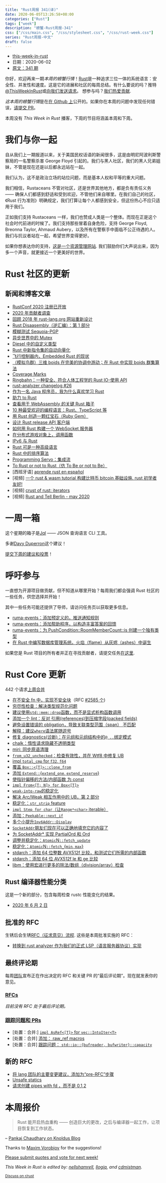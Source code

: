 ```yaml
---
title: "Rust周报 341(译)"
date: 2020-06-05T13:26:58+08:00
categories: ["Rust"]
tags: ["week"]
description: "螃蟹-Rust周报-341"
css: ["/css/main.css", "/css/stylesheet.css", "/css/rust-week.css"]
series: "Rust周报-中文"
draft: false
---
```


- [this-week-in-rust](https://this-week-in-rust.org)
- 日期：2020-06-02
- [原文：341 期](https://this-week-in-rust.org/blog/2020/06/02/this-week-in-rust-341/)

你好，欢迎再来一期*本周的螃蟹行情*！[Rust](http://rust-lang.org)是一种追求三位一体的系统语言：安全性、并发性和速度。这是它的进展和社区的每周总结。有什么要说的吗？推特[@ThisWeekInRust](https://twitter.com/ThisWeekInRust)或[向我们发送请求](https://github.com/cmr/this-week-in-rust)。 想参与吗？[我们热爱贡献](https://github.com/rust-lang/rust/blob/master/CONTRIBUTING.md).

*这本周的螃蟹行情*是在[在 Github 上](https://github.com/cmr/this-week-in-rust)公开的。如果你在本周的问题中发现任何错误，[请提交 PR](https://github.com/cmr/this-week-in-rust/pulls)。

本周没有 _This Week in Rust_ 播客，下周的节目将涵盖本周和下周。

# 我们与你一起

自从我们上一期报道以来，关于美国民权话语的新闻很多，这是由明尼阿波利斯警察局的一名警察杀害 George Floyd 引起的。我们与黑人社区，我们的黑人兄弟姐妹，不管是现在还是以后都永远站在一起。

我们认为，这不是政治立场的站位问题，而是基本人权和平等的重大问题。

我们相信，Rustaceans 不管对社区，还是世界其他地方，都是负有责任义务 —— 确保人们都感到舒适和受到欢迎，不管他们来自哪里。在我们自己的社区，《Rust 行为准则》明确规定，我们打算让每个人都感到安全，但这份热心不应只适用于我们。

正如我们支持 Rustaceans 一样，我们也赞成人类是一个整体。而现在正是这个社会时代前进的时候了。我们支持那些冒着自身危险，支持 George Floyd, Breonna Taylor, Ahmaud Aubery，以及所有在警察手中面临不公正待遇的人。我们与抗议者站在一起，希望世界变得更好。

如果你想表达你的支持，[这是一个资源管理网站](https://blacklivesmatters.carrd.co/). 我们鼓励你们大声说出来，因为多一个声音，就更接近一个更美好的世界。

# Rust 社区的更新

## 新闻和博客文章

- [RustConf 2020 注册已开放](https://rustconf.com/)
- [2020 年贡献者调查](https://blog.rust-lang.org/inside-rust/2020/05/27/contributor-survey.html)
- [回顾 2018 年 rust-lang.org 网站重新设计](https://blog.rust-lang.org/inside-rust/2020/05/26/website-retrospective.html)
- [Rust Disaasembly（逆汇编）：第 1 部分](https://giordi91.github.io/post/disassemlbyrust1/)
- [模糊测试 Sequoia-PGP](https://blog.hackeriet.no/fuzzing-sequoia/)
- [异步世界中的 Mutex](https://kitsu.me/posts/2020_06_01_mutex_in_async_world)
- [Diesel 中的自定义类型](https://kitsu.me/posts/2020_05_24_custom_types_in_diesel)
- [Rust 中新指令集的自动向量化](https://www.nickwilcox.com/blog/autovec2/)
- [飞行控制器内，Embedded Rust 的现状](https://gist.github.com/tstellanova/81c963f556522447dd007a0c3a84ebc3)
- [（模拟鸟群）三维 boids 在完美的协调中游动；在 Rust 中实现 boids 群集算法](https://www.reddit.com/r/rust/comments/gsldbi/3d_boids_swimming_along_in_perfect_harmony/)
- [Coverage Marks](https://ferrous-systems.com/blog/coverage-marks/)
- [Ringbahn：一种安全、符合人体工程学的 Rust IO-使用 API](https://boats.gitlab.io/blog/post/ringbahn/)
- [rust-analyzer changelog #26](https://rust-analyzer.github.io/thisweek/2020/05/25/changelog-26.html)
- [作为一名 Java 程序员，我为什么喜欢学习 Rust](https://opensource.com/article/20/5/rust-java)
- [助力 to Rust](https://blog.elinvynia.com/posts/2020-05-26-contributing-to-rust.html)
- [查看用于 WebAssembly 的关键 Rust 箱子](https://blog.knoldus.com/get-a-look-on-key-rust-crates-for-webassembly/)
- [10 种最受欢迎的编程语言：Rust、TypeScript 等](https://insights.dice.com/2020/05/29/10-most-loved-programming-languages-rust-typescript-more/)
- [用 Rust 创造一颗红宝石（Ruby Gem）](https://richardpatching.com/2020/05/22/creating-a-ruby-gem-with-rust.html)
- [设计 Rust release API 客户端](https://medium.com/cognite/designing-the-rust-unleash-api-client-6809c95aa568)
- [如何用 Rust 构建一个 WebSocket 服务器](https://blog.logrocket.com/how-to-build-a-websocket-server-with-rust/)
- [在分布式游戏对象上，调用函数](https://dev.to/autodidaddict/invoking-functions-on-distributed-game-objects-37b1)
- [IPv6 与 Rust](https://blog.apnic.net/2020/06/02/ipv6-and-rust/)
- [Rust 可是一种高级语言](https://llogiq.github.io/2020/05/30/hi.html)
- [Rust 中的排序算法](https://dev.to/jlkiri/sorting-algorithms-in-rust-1386)
- [Programming Servo：集成流](https://medium.com/@polyglot_factotum/programming-servo-integrating-readablestream-1a7faebeeed7?source=friends_link&sk=e297efa0a9e9d59d59233f3ec7038b1c)
- [To Rust or not to Rust（仿 To Be or not to Be）](https://oldmill.cz/2020-05-31-to-rust-or-not.html)
- \[西班牙语] [aprende rust en español](<[https://dev.to/robertohertasm/aprende-rust-en-espanol-1pea](https://dev.to/robertohuertasm/aprende-rust-en-espanol-1pea)>)
- \[视频] [一个 rust & wasm tutorial 构建比特币 bitcoin 基础设施. rust 初学者友好!](https://www.youtube.com/watch?v=qaykNPHJcyw)
- \[视频] [crust of rust: iterators](https://www.youtube.com/watch?v=yozQ9C69pNs&feature=emb_logo)
- \[视频] [Rust and Tell Berlin - may 2020](https://www.youtube.com/watch?v=rpilJV-eIVw&feature=emb_logo)

# 一周一箱

这个星期的箱子是[Jql](https://github.com/yamafaktory/jql) —— JSON 查询语言 CLI 工具。

多谢[Davy Duperron](https://users.rust-lang.org/t/crate-of-the-week/2704/775)这个建议！

[提交下周的建议和投票][submit_crate]！

[submit_crate]: https://users.rust-lang.org/t/crate-of-the-week/2704

# 呼吁参与

一直想为开源项目做贡献，但不知道从哪里开始？每周我们都会强调 Rust 社区的一些任务，供您选择并开始！

其中一些任务可能还提供了导师，请访问任务页以获取更多信息。

- [ruma-events：添加预定义的，推送通知规则](https://github.com/ruma/ruma-events/issues/105)
- [ruma-events：添加帮助程序，以构造丰富答案的回馈](https://github.com/ruma/ruma-events/issues/81)
- [ruma-events：为 PushCondition::RoomMemberCount::is 创建一个独有类型](https://github.com/ruma/ruma-events/issues/104)
- [在 Rust 中编写数据库管理系统。火焰（flame）从灰烬（ashes）中诞生](https://alex-dukhno.github.io/2020-05-30-Writing-database-management-system-in-Rust.-When-the-flame-is-born-from-the-ashes/)

如果您是 Rust 项目的所有者并正在寻找贡献者，请提交任务[在这里][guidelines].

[guidelines]: https://users.rust-lang.org/t/twir-call-for-participation/4821

# Rust Core 更新

442 个请求[上周合并][merged]

[merged]: https://github.com/search?q=is%3Apr+org%3Arust-lang+is%3Amerged+merged%3A2020-05-25..2020-06-01

- [在不安全 fn 中，实现不安全块](https://github.com/rust-lang/rust/pull/71862)（RFC [#2585 个](https://rust-lang.github.io/rfcs/2585-unsafe-block-in-unsafe-fn.html))
- [穷尽性检查：解决类型规范化问题](https://github.com/rust-lang/rust/pull/72506)
- [建议使用`std::mem::drop`函数，而不是显式析构函数调用](https://github.com/rust-lang/rust/pull/72383)
- [添加一个 lint：反对 引用(references)到压缩字段(packed fields)](https://github.com/rust-lang/rust/pull/72270)
- [避免设置错误的 obligation，导致关联类型范围（span） 不匹配](https://github.com/rust-lang/rust/pull/72807)
- [解释：建议`where`语法尾随逗号](https://github.com/rust-lang/rust/pull/72715)
- [修复 diagnostics(诊断)：在元组和元组结构中的`@ ..`绑定模式](https://github.com/rust-lang/rust/pull/72677)
- [chalk：惰性请求隐藏不透明类型](https://github.com/rust-lang/chalk/pull/478)
- [miri: 同步原语清理](https://github.com/rust-lang/miri/pull/1441)
- [`from_u32_unchecked`：检查有效性，并在 Wtf8 中修复 UB](https://github.com/rust-lang/rust/pull/72683)
- [impl `total_cmp` for `f32`, `f64`](https://github.com/rust-lang/rust/pull/72568)
- [覆盖 `Box::<[T]>::clone_from`](https://github.com/rust-lang/rust/pull/72499)
- [添加 `Extend::`{`extend_one`, `extend_reserve`}](https://github.com/rust-lang/rust/pull/72162)
- [使指针偏移的方法/内部函数 为 const](https://github.com/rust-lang/rust/pull/71500)
- [`impl From<[T; N]> for Box<[T]>`](https://github.com/rust-lang/rust/pull/71095)
- [`weak-into-raw`的稳定化](https://github.com/rust-lang/rust/pull/72288)
- [解决 Arc/Weak 相互作用中的 UB，第 2 部分](https://github.com/rust-lang/rust/pull/72533)
- [稳定化：`str_strip` feature](https://github.com/rust-lang/rust/pull/72466)
- [`impl Step for char`（让`Range*<char>` iterable）](https://github.com/rust-lang/rust/pull/72413)
- [添加：`Peekable::next_if`](https://github.com/rust-lang/rust/pull/72310)
- [多个小提升`Ipv6Addr::Display`](https://github.com/rust-lang/rust/pull/72407)
- [`SocketAddr`朋友们现在可以正确地填充它的内容了](https://github.com/rust-lang/rust/pull/72398)
- [为 SocketAddr\* 实现 PartialOrd 和 Ord](https://github.com/rust-lang/rust/pull/72239)
- [调整并稳定化：`Atomic`N`::fetch_update`](https://github.com/rust-lang/rust/pull/71843)
- [稳定化：`Atomic`N`::fetch_`{`min`, `max`}](https://github.com/rust-lang/rust/pull/72324)
- [stdarch：添加 64 位整数 AVX512f 比较，和测试它们所需的内部函数](https://github.com/rust-lang/stdarch/pull/856)
- [stdarch：添加 64 位 AVX512f le 和 ge 比较](https://github.com/rust-lang/stdarch/pull/861)
- [libm：使用宏进行更多的除法/数组（division/array）检查](https://github.com/rust-lang/libm/pull/244)

## Rust 编译器性能分类

这是一个新的部分，包含每周检查 rustc 性能变化的结果。

- [2020 年 6 月 2 日](https://github.com/rust-lang/rustc-perf/blob/master/triage/2020.md#2020-06-02)

## 批准的 RFC

生锈后会生锈[RFC（征求意见）流程](https://github.com/rust-lang/rfcs#rust-rfcs). 这些是本周批准实施的 RFC：

- [转换到 rust analyzer 作为我们的正式 LSP（语言服务器协议）实现](https://github.com/rust-lang/rfcs/pull/2912)

## 最终评论期

每周[团队](https://www.rust-lang.org/team.html)宣布正在作出决定的 RFC 和关键 PR 的“最后评论期”。现在就发表你的意见。

### [RFCs](https://github.com/rust-lang/rfcs/labels/final-comment-period)

_目前没有 RFC 处于最后评论期。_

### [跟踪问题和 PRs](https://github.com/rust-lang/rust/labels/final-comment-period)

- \[处置：合并:] [`impl AsRef<[T]>` for `vec::IntoIter<T>`](https://github.com/rust-lang/rust/pull/72583)
- \[处置：合并] [添加： raw_ref macros](https://github.com/rust-lang/rust/pull/72279)
- \[处置：合并] [跟踪问题： `std::io::{bufreader, bufwriter}::capacity`](https://github.com/rust-lang/rust/issues/68833)

## 新的 RFC

- [将 lang 团队的主要变更建议，添加为“pre-RFC”步骤](https://github.com/rust-lang/rfcs/pull/2936)
- [Unsafe statics](https://github.com/rust-lang/rfcs/pull/2937)
- [请求创建 pipes with fd ，而不是 0,1,2 ](https://github.com/rust-lang/rfcs/pull/2939)

# 本周报价

> Rust 能开启热血重构 —— 创造巨大的更改，之后与编译器一起工作，让项目恢复到工作状态。

– [Pankaj Chaudhary on Knoldus Blog](https://blog.knoldus.com/some-extensive-projects-working-with-rust)

Thanks to [Maxim Vorobjov](https://users.rust-lang.org/t/twir-quote-of-the-week/328/880) for the suggestions!

[Please submit quotes and vote for next week!](https://users.rust-lang.org/t/twir-quote-of-the-week/328)

_This Week in Rust is edited by: [nellshamrell](https://github.com/nellshamrell), [llogiq](https://github.com/llogiq), and [cdmistman](https://github.com/cdmistman)._

<small>[Discuss on r/rust](https://www.reddit.com/r/rust/comments/gvwvep/this_week_in_rust_341/)</small>
